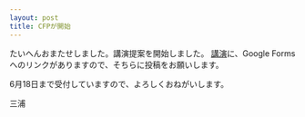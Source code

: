 ```yaml
---
layout: post
title: CFPが開始
---
```


たいへんおまたせしました。講演提案を開始しました。
[講演](/2018/presentations.html)に、Google Formsへのリンクがありますので、そちらに投稿をお願いします。

6月18日まで受付していますので、よろしくおねがいします。

三浦
